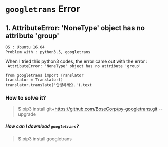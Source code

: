 # `googletrans` Error
## 1. AttributeError: 'NoneType' object has no attribute 'group'
```
OS : Ubuntu 16.04
Problem with : python3.5, googletrans
```

When I tried this python3 codes, the error came out with the error :  <br>` AttributeError: 'NoneType' object has no attribute 'group'`
```python3
from googletrans import Translator
translator = Translator()
translator.translate('안녕하세요.').text
```

### How to solve it?
> $ pip3 install git+https://github.com/BoseCorp/py-googletrans.git --upgrade

##### How can I download `googletrans`?
> $ pip3 install googletrans 
